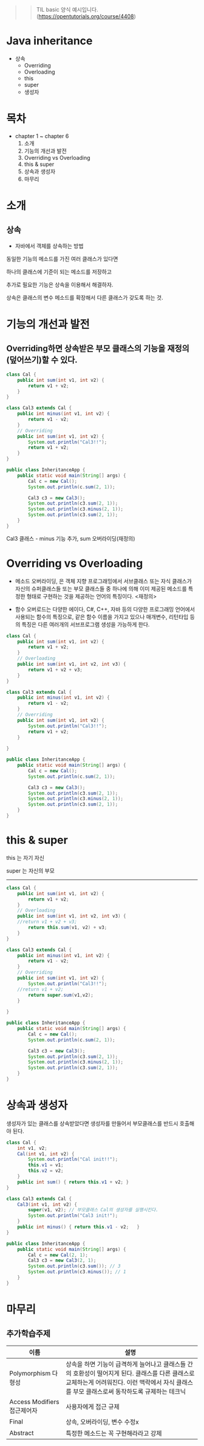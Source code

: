 >> TIL basic 양식 예시입니다. (https://opentutorials.org/course/4408)
# Java inheritance

- 상속
  - Overriding
  - Overloading
  - this
  - super
  - 생성자

# 목차
* chapter 1 ~ chapter 6
    1. 소개
    2. 기능의 개선과 발전
    3. Overriding vs Overloading
    4. this & super
    5. 상속과 생성자
    6. 마무리

# 소개

## 상속
* 자바에서 객체를 상속하는 방법

동일한 기능의 메소드를 가진 여러 클래스가 있다면

하나의 클래스에 기준이 되는 메소드를 저장하고

추가로 필요한 기능은 상속을 이용해서 해결하자.

상속은 클래스의 변수 메소드를 확장해서 다른 클래스가 갖도록 하는 것.

# 기능의 개선과 발전

## Overriding하면 상속받은 부모 클래스의 기능을 재정의(덮어쓰기)할 수 있다.
```java
class Cal {
	public int sum(int v1, int v2) {
		return v1 + v2;
	}
}

class Cal3 extends Cal {
	public int minus(int v1, int v2) {
		return v1 - v2;
	}	
	// Overriding
	public int sum(int v1, int v2) {
		System.out.println("Cal3!!");
		return v1 + v2;
	}
}

public class InheritanceApp {
	public static void main(String[] args) {
		Cal c = new Cal();
		System.out.println(c.sum(2, 1)); 

		Cal3 c3 = new Cal3();
		System.out.println(c3.sum(2, 1)); 
		System.out.println(c3.minus(2, 1)); 
		System.out.println(c3.sum(2, 1));
	}
}
```

Cal3 클래스 - minus 기능 추가, sum 오버라이딩(재정의)


# Overriding vs Overloading
* 메소드 오버라이딩, 은 객체 지향 프로그래밍에서 서브클래스 또는 자식 클래스가 자신의 슈퍼클래스들 또는 부모 클래스들 중 하나에 의해 이미 제공된 메소드를 특정한 형태로 구현하는 것을 제공하는 언어의 특징이다.  <재정의>

* 함수 오버로드는 다양한 에이다, C#, C++, 자바 등의 다양한 프로그래밍 언어에서 사용되는 함수의 특징으로, 같은 함수 이름을 가지고 있으나 매개변수, 리턴타입 등의 특징은 다른 여러개의 서브프로그램 생성을 가능하게 한다.

```java
class Cal {
	public int sum(int v1, int v2) {
		return v1 + v2;
	}
	// Overloading
	public int sum(int v1, int v2, int v3) {
		return v1 + v2 + v3;
	}
}

class Cal3 extends Cal {
	public int minus(int v1, int v2) {
		return v1 - v2;
	}	
	// Overriding
	public int sum(int v1, int v2) {
		System.out.println("Cal3!!");
		return v1 + v2;
	}
	
}

public class InheritanceApp {
	public static void main(String[] args) {
		Cal c = new Cal();
		System.out.println(c.sum(2, 1)); 

		Cal3 c3 = new Cal3();
		System.out.println(c3.sum(2, 1)); 
		System.out.println(c3.minus(2, 1)); 
		System.out.println(c3.sum(2, 1));
	}
}
```

# this & super

this 는 자기 자신

super 는 자신의 부모

***

```java
class Cal {
	public int sum(int v1, int v2) {
		return v1 + v2;
	}
	// Overloading
	public int sum(int v1, int v2, int v3) {
	//return v1 + v2 + v3;
		return this.sum(v1, v2) + v3;
	}
}

class Cal3 extends Cal {
	public int minus(int v1, int v2) {
		return v1 - v2;
	}	
	// Overriding
	public int sum(int v1, int v2) {
		System.out.println("Cal3!!");
	//return v1 + v2;
		return super.sum(v1,v2);
	}
	
}

public class InheritanceApp {
	public static void main(String[] args) {
		Cal c = new Cal();
		System.out.println(c.sum(2, 1)); 

		Cal3 c3 = new Cal3();
		System.out.println(c3.sum(2, 1)); 
		System.out.println(c3.minus(2, 1)); 
		System.out.println(c3.sum(2, 1));
	}
}
```


# 상속과 생성자

생성자가 있는 클래스를 상속받았다면 생성자를 만들어서 부모클래스를 반드시 호출해야 된다.

```java
class Cal {
	int v1, v2;
	Cal(int v1, int v2) {
		System.out.println("Cal init!!");
		this.v1 = v1;
		this.v2 = v2;
	}
	public int sum() { return this.v1 + v2;	}
}

class Cal3 extends Cal {
	Cal3(int v1, int v2) {
		super(v1, v2); // 부모클래스 Cal의 생성자를 실행시킨다.
		System.out.println("Cal3 init!");
	}
	public int minus() { return this.v1 - v2;	}
}

public class InheritanceApp {
	public static void main(String[] args) {
		Cal c = new Cal(2, 1);
		Cal3 c3 = new Cal3(2, 1);
		System.out.println(c3.sum()); // 3
		System.out.println(c3.minus()); // 1
	}
}
```

# 마무리

## 추가학습주제
이름|설명
---|---
Polymorphism 다형성|상속을 하면 기능이 급격하게 늘어나고 클래스들 간의 호환성이 떨어지게 된다. 클래스를 다른 클래스로 교체하는게 어려워진다. 이런 맥락에서 자식 클래스를 부모 클래스로써 동작하도록 규제하는 테크닉
Access Modifiers 접근제어자|사용자에게 접근 규제
Final|상속, 오버라이딩, 변수 수정x 
Abstract|특정한 메소드는 꼭 구현해라라고 강제